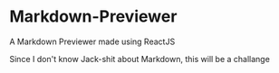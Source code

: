 # Markdown-Previewer
A Markdown Previewer made using ReactJS

Since I don't know Jack-shit about Markdown, this will be a challange
